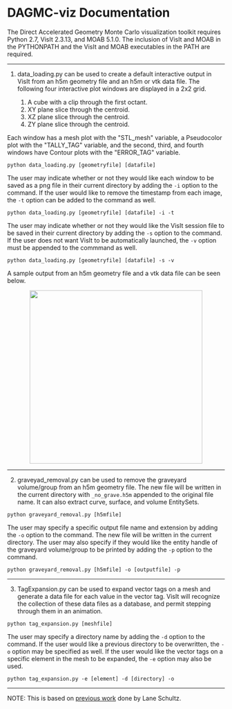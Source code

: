 DAGMC-viz Documentation
=======================

The Direct Accelerated Geometry Monte Carlo visualization toolkit requires Python 2.7, VisIt 2.3.13, and MOAB 5.1.0. The inclusion of VisIt and MOAB in the PYTHONPATH and the VisIt and MOAB executables in the PATH are required. 

----------------------------------------

1. data_loading.py can be used to create a default interactive output in VisIt from an h5m geometry file and an h5m or vtk data file. The following four interactive plot windows are displayed in a 2x2 grid.

      1. A cube with a clip through the first octant.
      2. XY plane slice through the centroid.
      3. XZ plane slice through the centroid.
      4. ZY plane slice through the centroid.
      
Each window has a mesh plot with the "STL_mesh" variable, a Pseudocolor plot with the "TALLY_TAG" variable, and the second, third, and fourth windows have Contour plots with the "ERROR_TAG" variable. 

```
python data_loading.py [geometryfile] [datafile] 
```
The user may indicate whether or not they would like each window to be saved as a png file in their current directory by adding the ```-i``` option to the command. If the user would like to remove the timestamp from each image, the ```-t``` option can be added to the command as well.

```
python data_loading.py [geometryfile] [datafile] -i -t
```
The user may indicate whether or not they would like the VisIt session file to be saved in their current directory by adding the ```-s``` option to the command. If the user does not want VisIt to be automatically launched, the ```-v``` option must be appended to the commmand as well.

```
python data_loading.py [geometryfile] [datafile] -s -v
```

A sample output from an h5m geometry file and a vtk data file can be seen below.

<p align="center">
<img src="https://i.postimg.cc/FRxFpL3S/Screenshot-from-2018-11-14-18-39-16.png" width="400" height="400"/>
</p>

----------------------------------------

2. graveyad_removal.py can be used to remove the graveyard volume/group from an h5m geometry file. The new file will be written in the current directory with ```_no_grave.h5m``` appended to the original file name. It can also extract curve, surface, and volume EntitySets.

```
python graveyard_removal.py [h5mfile] 
```

The user may specify a specific output file name and extension by adding the ```-o``` option to the command. The new file will be written in the current directory. The user may also specify if they would like the entity handle of the graveyard volume/group to be printed by adding the ```-p``` option to the command.
 
```
python graveyard_removal.py [h5mfile] -o [outputfile] -p
```

----------------------------------------

3. TagExpansion.py can be used to expand vector tags on a mesh and generate a data file for each value in the vector tag. VisIt will recognize the collection of these data files as a database, and permit stepping through them in an animation.

```
python tag_expansion.py [meshfile]
```

The user may specify a directory name by adding the ```-d``` option to the command. If the user would like a previous directory to be overwritten, the ```-o``` option may be specified as well. If the user would like the vector tags on a specific element in the mesh to be expanded, the ```-e``` option may also be used.

```
python tag_expansion.py -e [element] -d [directory] -o
```
----------------------------------------

NOTE: This is based on [previous work](https://github.com/piperlincoln/DAGMC-viz/tree/lane_progress) done by Lane Schultz.
